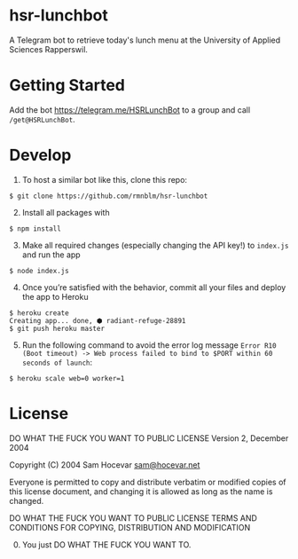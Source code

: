 # hsr-lunchbot
A Telegram bot to retrieve today's lunch menu at the University of Applied Sciences Rapperswil.

# Getting Started
Add the bot https://telegram.me/HSRLunchBot to a group and call `/get@HSRLunchBot`.

# Develop
1. To host a similar bot like this, clone this repo:

```
$ git clone https://github.com/rmnblm/hsr-lunchbot
```

2. Install all packages with

```
$ npm install
```

3. Make all required changes (especially changing the API key!) to `index.js` and run the app

```
$ node index.js
```

4. Once you’re satisfied with the behavior, commit all your files and deploy the app to Heroku

```
$ heroku create
Creating app... done, ⬢ radiant-refuge-28891
$ git push heroku master
```

5. Run the following command to avoid the error log message `Error R10 (Boot timeout) -> Web process failed to bind to $PORT within 60 seconds of launch`:

```
$ heroku scale web=0 worker=1
```

# License
DO WHAT THE FUCK YOU WANT TO PUBLIC LICENSE
        Version 2, December 2004

Copyright (C) 2004 Sam Hocevar <sam@hocevar.net>

Everyone is permitted to copy and distribute verbatim or modified
copies of this license document, and changing it is allowed as long
as the name is changed.

DO WHAT THE FUCK YOU WANT TO PUBLIC LICENSE
TERMS AND CONDITIONS FOR COPYING, DISTRIBUTION AND MODIFICATION

0. You just DO WHAT THE FUCK YOU WANT TO.

